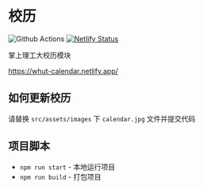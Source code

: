 # 校历

![Github Actions](https://github.com/crazyurus/calendar/actions/workflows/deploy.yml/badge.svg)
[![Netlify Status](https://api.netlify.com/api/v1/badges/10a40894-9365-4ab4-bdf3-ab09e1fba3c5/deploy-status)](https://app.netlify.com/sites/whut-calendar/deploys)

掌上理工大校历模块

https://whut-calendar.netlify.app/

## 如何更新校历

请替换 `src/assets/images` 下 `calendar.jpg` 文件并提交代码

## 项目脚本

* `npm run start` - 本地运行项目
* `npm run build` - 打包项目
